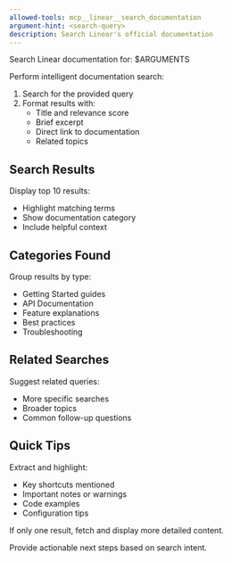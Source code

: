 ```yaml
---
allowed-tools: mcp__linear__search_documentation
argument-hint: <search-query>
description: Search Linear's official documentation
---
```


Search Linear documentation for: $ARGUMENTS

Perform intelligent documentation search:

1. Search for the provided query
2. Format results with:
   - Title and relevance score
   - Brief excerpt
   - Direct link to documentation
   - Related topics

## Search Results
Display top 10 results:
- Highlight matching terms
- Show documentation category
- Include helpful context

## Categories Found
Group results by type:
- Getting Started guides
- API Documentation
- Feature explanations
- Best practices
- Troubleshooting

## Related Searches
Suggest related queries:
- More specific searches
- Broader topics
- Common follow-up questions

## Quick Tips
Extract and highlight:
- Key shortcuts mentioned
- Important notes or warnings
- Code examples
- Configuration tips

If only one result, fetch and display more detailed content.

Provide actionable next steps based on search intent.
